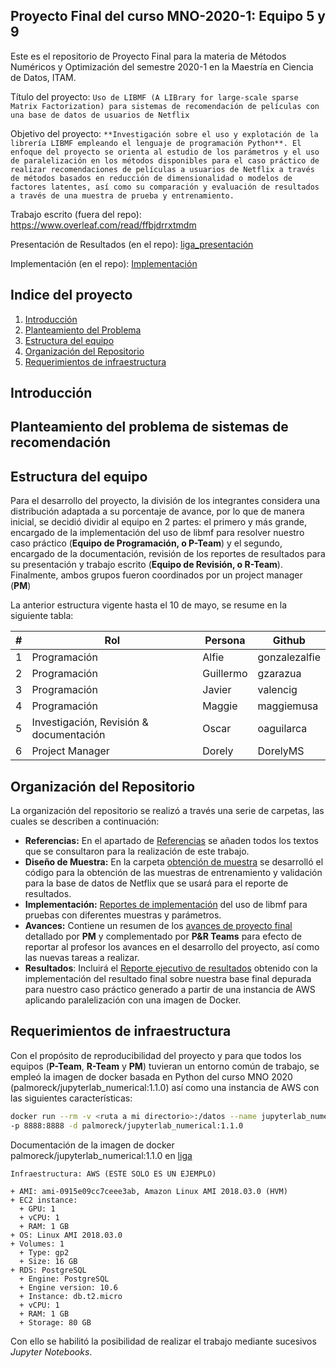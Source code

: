 ## Proyecto Final del curso MNO-2020-1: Equipo 5 y 9

Este es el repositorio de Proyecto Final para la materia de Métodos Numéricos y Optimización del semestre 2020-1 en la Maestría en Ciencia de Datos, ITAM.

Título del proyecto: `Uso de LIBMF (A LIBrary for large-scale sparse Matrix Factorization) para sistemas de recomendación de películas con una base de datos de usuarios de Netflix`

Objetivo del proyecto: `**Investigación sobre el uso y explotación de la librería LIBMF empleando el lenguaje de programación Python**. El enfoque del proyecto se orienta al estudio de los parámetros y el uso de paralelización en los métodos disponibles para el caso práctico de realizar recomendaciones de películas a usuarios de Netflix a través de métodos basados en reducción de dimensionalidad o modelos de factores latentes, así como su comparación y evaluación de resultados a través de una muestra de prueba y entrenamiento.`

Trabajo escrito (fuera del repo): https://www.overleaf.com/read/ffbjdrrxtmdm

Presentación de Resultados (en el repo): [liga_presentación](https://github.com/DorelyMS/proyecto-final-equipo5-mno-2020-1/tree/master/Resultados)

Implementación (en el repo): [Implementación](https://github.com/DorelyMS/proyecto-final-equipo5-mno-2020-1/tree/master/Implementation) 

## Indice del proyecto

1. [Introducción](https://github.com/DorelyMS/proyecto-final-equipo5-mno-2020-1/blob/master/README.md#introducci%C3%B3n)
2. [Planteamiento del Problema](https://github.com/DorelyMS/proyecto-final-equipo5-mno-2020-1/blob/master/README.md#planteamiento-del-problema-de-sistemas-de-recomendaci%C3%B3n)
3. [Estructura del equipo](https://github.com/DorelyMS/proyecto-final-equipo5-mno-2020-1/blob/master/README.md#estructura-del-equipo)
4. [Organización del Repositorio](https://github.com/DorelyMS/proyecto-final-equipo5-mno-2020-1/blob/master/README.md#organizaci%C3%B3n-del-repositorio)
5. [Requerimientos de infraestructura](https://github.com/DorelyMS/proyecto-final-equipo5-mno-2020-1/blob/master/README.md#requerimientos-de-infraestructura)

## Introducción 

## Planteamiento del problema de sistemas de recomendación

## Estructura del equipo

Para el desarrollo del proyecto, la división de los integrantes considera una distribución adaptada a su porcentaje de avance, por lo que de manera inicial, se decidió dividir al equipo en 2 partes: el primero y más grande, encargado de la implementación del uso de libmf para resolver nuestro caso práctico (**Equipo de Programación, o P-Team**) y el segundo, encargado de la documentación, revisión de los reportes de resultados para su presentación y trabajo escrito (**Equipo de Revisión, o R-Team**). Finalmente, ambos grupos fueron coordinados por un project manager (**PM**)

La anterior estructura vigente hasta el 10 de mayo, se resume en la siguiente tabla:

| #    | Rol                                      | Persona      | Github    |
| ---- | ------------------------ | ------------ | --------- |
| 1    | Programación                             |  Alfie       | gonzalezalfie     |
| 2    | Programación                             |  Guillermo   | gzarazua          |
| 3    | Programación                             |  Javier      | valencig          |
| 4    | Programación                             |  Maggie      | maggiemusa        |
| 5    |Investigación, Revisión & documentación   |  Oscar       | oaguilarca        |
| 6    | Project Manager                          | Dorely       | DorelyMS          |

## Organización del Repositorio

La organización del repositorio se realizó a través una serie de carpetas, las cuales se describen a continuación:

+ **Referencias:** En el apartado de [Referencias](https://github.com/DorelyMS/proyecto-final-equipo5-mno-2020-1/tree/master/Referencias) se añaden todos los textos que se consultaron para la realización de este trabajo.
+ **Diseño de Muestra:** En la carpeta [obtención de muestra](https://github.com/DorelyMS/proyecto-final-equipo5-mno-2020-1/tree/master/Sampling_Design) se desarrolló el código para la obtención de las muestras de entrenamiento y validación para la base de datos de Netflix que se usará para el reporte de resultados.
+ **Implementación:** [Reportes de implementación](https://github.com/DorelyMS/proyecto-final-equipo5-mno-2020-1/tree/master/Implementation) del uso de libmf para pruebas con diferentes muestras y parámetros. 
+ **Avances:** Contiene un resumen de los [avances de proyecto final](https://github.com/DorelyMS/proyecto-final-equipo5-mno-2020-1/tree/master/Avances) detallado por **PM** y complementado por **P&R Teams** para efecto de reportar al profesor los avances en el desarrollo del proyecto, así como las nuevas tareas a realizar.
+ **Resultados**: Incluirá el [Reporte ejecutivo de resultados](https://github.com/DorelyMS/proyecto-final-equipo5-mno-2020-1/tree/master/Resultados) obtenido con la implementación del resultado final sobre nuestra base final depurada para nuestro caso práctico generado a partir de una instancia de AWS aplicando paralelización con una imagen de Docker.

## Requerimientos de infraestructura

Con el propósito de reproducibilidad del proyecto y para que todos los equipos (**P-Team**, **R-Team** y **PM**) tuvieran un entorno común de trabajo, se empleó la imagen de docker basada en Python del curso MNO 2020 (palmoreck/jupyterlab_numerical:1.1.0) así como una instancia de AWS con las siguientes características:

```bash
docker run --rm -v <ruta a mi directorio>:/datos --name jupyterlab_numerical
-p 8888:8888 -d palmoreck/jupyterlab_numerical:1.1.0
```
Documentación de la imagen de docker palmoreck/jupyterlab_numerical:1.1.0 en [liga](https://github.com/palmoreck/dockerfiles/tree/master/jupyterlab/numerical)

```
Infraestructura: AWS (ESTE SOLO ES UN EJEMPLO)

+ AMI: ami-0915e09cc7ceee3ab, Amazon Linux AMI 2018.03.0 (HVM)
+ EC2 instance:
  + GPU: 1
  + vCPU: 1
  + RAM: 1 GB
+ OS: Linux AMI 2018.03.0
+ Volumes: 1
  + Type: gp2
  + Size: 16 GB
+ RDS: PostgreSQL
  + Engine: PostgreSQL
  + Engine version: 10.6
  + Instance: db.t2.micro
  + vCPU: 1
  + RAM: 1 GB
  + Storage: 80 GB
```
Con ello se habilitó la posibilidad de realizar el trabajo mediante sucesivos *Jupyter Notebooks*.
